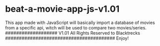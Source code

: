 # beat-a-movie-app-js-v1.01
This app made with JavaScript will basically import a database of movies from a specific api, witch will be used to compare two movies/series.
###################
V1.01 All Rights Reserved to Blacktrecks
########################################
Enjoy!
